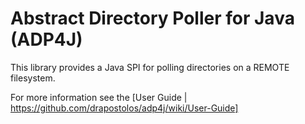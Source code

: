 Abstract Directory Poller for Java (ADP4J)
=======

This library provides a Java SPI for polling directories on a REMOTE filesystem.

For more information see the [User Guide | https://github.com/drapostolos/adp4j/wiki/User-Guide]
